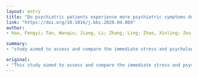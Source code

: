 ```yaml
---
layout: entry
title: "Do psychiatric patients experience more psychiatric symptoms during COVID-19 pandemic and lockdown? A Case-Control Study with Service and Research Implications for Immunopsychiatry"
link: "https://doi.org/10.1016/j.bbi.2020.04.069"
author:
- Hao, Fengyi; Tan, Wanqiu; Jiang, Li; Zhang, Ling; Zhao, Xinling; Zou, Yiran; Hu, Yirong; Luo, Xi; Jiang, Xiaojiang; McIntyre, Roger S.; Tran, Bach; Sun, Jiaqian; Zhang, Zhisong; Ho, Roger; Ho, Cyrus; Tam, Wilson

summary:
- "study aimed to assess and compare the immediate stress and psychological impact experienced by people with and without psychiatric illnesses during the peak of 2019 coronavirus disease (COVID-19) epidemic with strict lockdown measures. Seventy-six patients and 109 healthy control subjects were recruited from Chongqing, China."

original:
- "This study aimed to assess and compare the immediate stress and psychological impact experienced by people with and without psychiatric illnesses during the peak of 2019 coronavirus disease (COVID-19) epidemic with strict lockdown measures. Seventy-six psychiatric patients and 109 healthy control subjects were recruited from Chongqing, China and completed a survey on demographic data, physical symptoms during the past 14 days and a range of psychiatric symptoms using the Impact of Event Scale- Revised (IES-R), Depression, Anxiety and Stress Scale (DASS-21) and Insomnia Severity Index (ISI). IES-R measures PTSD symptoms in survivorship after an event. DASS -21 is based on tripartite model of psychopathology that comprise a general distress construct with distinct characteristics. The mean IES-R, DASS-21 anxiety, depression and stress subscale and ISI scores were higher in psychiatric patients than healthy controls (p<0.001). Serious worries about their physical health, anger and impulsivity and intense suicidal ideation were significantly higher in psychiatric patients than healthy controls (p<0.05). More than one-third of psychiatric patients might fulfil the diagnostic criteria post-traumatic stress disorder (PTSD). More than one-quarter of psychiatric patients suffered from moderately severe to severe insomnia. Respondents who reported no change, poor or worse physical health status and had a psychiatric illness were significantly more likely to have higher mean IES-R, DASS depression, anxiety and stress subscale scores and ISI scores (p<0.05). This study confirms the severity of negative psychological impact on psychiatric patients during the COVID-19 epidemic with strict lockdown measures. Understanding the psychological impact on psychiatric patients during the COVID-19 pandemic has the potential to provide insight into how to develop a new immunopsychiatry service. Further research is required to compare pro-inflammatory cytokines between psychiatric patients and healthy controls during the pandemic."
---
```


